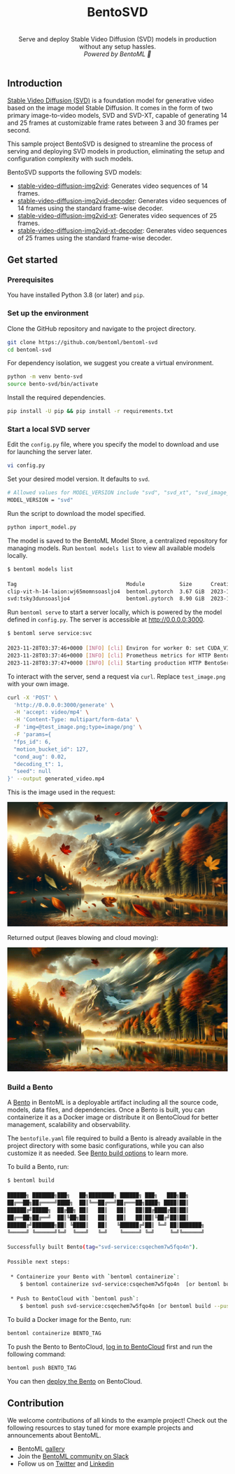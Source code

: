 <div align="center">
    <h1 align="center">BentoSVD</h1>
    <br>
    Serve and deploy Stable Video Diffusion (SVD) models in production without any setup hassles.<br>
    <i>Powered by BentoML 🍱</i>
    <br>
</div>
<br>

## Introduction

[Stable Video Diffusion (SVD)](https://stability.ai/news/stable-video-diffusion-open-ai-video-model) is a foundation model for generative video based on the image model Stable Diffusion. It comes in the form of two primary image-to-video models, SVD and SVD-XT, capable of generating 14 and 25 frames at customizable frame rates between 3 and 30 frames per second.

This sample project BentoSVD is designed to streamline the process of serving and deploying SVD models in production, eliminating the setup and configuration complexity with such models.

BentoSVD supports the following SVD models:

- [stable-video-diffusion-img2vid](https://huggingface.co/stabilityai/stable-video-diffusion-img2vid/blob/main/svd.safetensors): Generates video sequences of 14 frames.
- [stable-video-diffusion-img2vid-decoder](https://huggingface.co/stabilityai/stable-video-diffusion-img2vid/blob/main/svd_image_decoder.safetensors): Generates video sequences of 14 frames using the standard frame-wise decoder.
- [stable-video-diffusion-img2vid-xt](https://huggingface.co/stabilityai/stable-video-diffusion-img2vid-xt/blob/main/svd_xt.safetensors): Generates video sequences of 25 frames.
- [stable-video-diffusion-img2vid-xt-decoder](https://huggingface.co/stabilityai/stable-video-diffusion-img2vid-xt/blob/main/svd_xt_image_decoder.safetensors): Generates video sequences of 25 frames using the standard frame-wise decoder.

## Get started

### Prerequisites

You have installed Python 3.8 (or later) and `pip`.

### Set up the environment

Clone the GitHub repository and navigate to the project directory.

```bash
git clone https://github.com/bentoml/bentoml-svd
cd bentoml-svd
```

For dependency isolation, we suggest you create a virtual environment.

```bash
python -m venv bento-svd
source bento-svd/bin/activate
```

Install the required dependencies.

```bash
pip install -U pip && pip install -r requirements.txt
```

### Start a local SVD server

Edit the `config.py` file, where you specify the model to download and use for launching the server later.

```bash
vi config.py
```

Set your desired model version. It defaults to `svd`.

```bash
# Allowed values for MODEL_VERSION include "svd", "svd_xt", "svd_image_decoder", and "svd_xt_image_decoder"
MODEL_VERSION = "svd"
```

Run the script to download the model specified.

```bash
python import_model.py
```

The model is saved to the BentoML Model Store, a centralized repository for managing models. Run `bentoml models list` to view all available models locally.

```bash
$ bentoml models list

Tag                                   Module           Size      Creation Time
clip-vit-h-14-laion:wj65momnsoasljo4  bentoml.pytorch  3.67 GiB  2023-11-28 02:13:19
svd:tsky3dunsoasljo4                  bentoml.pytorch  8.90 GiB  2023-11-28 02:12:42
```

Run `bentoml serve` to start a server locally, which is powered by the model defined in `config.py`. The server is accessible at http://0.0.0.0:3000.

```bash
$ bentoml serve service:svc

2023-11-28T03:37:46+0000 [INFO] [cli] Environ for worker 0: set CUDA_VISIBLE_DEVICES to 0
2023-11-28T03:37:46+0000 [INFO] [cli] Prometheus metrics for HTTP BentoServer from "service:svc" can be accessed at http://localhost:3000/metrics.
2023-11-28T03:37:47+0000 [INFO] [cli] Starting production HTTP BentoServer from "service:svc" listening on http://0.0.0.0:3000 (Press CTRL+C to quit)
```

To interact with the server, send a request via `curl`. Replace `test_image.png` with your own image.

```bash
curl -X 'POST' \
  'http://0.0.0.0:3000/generate' \
  -H 'accept: video/mp4' \
  -H 'Content-Type: multipart/form-data' \
  -F 'img=@test_image.png;type=image/png' \
  -F 'params={
  "fps_id": 6,
  "motion_bucket_id": 127,
  "cond_aug": 0.02,
  "decoding_t": 1,
  "seed": null
}' --output generated_video.mp4
```

This is the image used in the request:

![sample](/assets/sample.png)

Returned output (leaves blowing and cloud moving):

![output-image](/assets/output.gif)

### Build a Bento

A [Bento](https://docs.bentoml.com/en/latest/concepts/bento.html) in BentoML is a deployable artifact including all the source code, models, data files, and dependencies. Once a Bento is built, you can containerize it as a Docker image or distribute it on BentoCloud for better management, scalability and observability.

The `bentofile.yaml` file required to build a Bento is already available in the project directory with some basic configurations, while you can also customize it as needed. See [Bento build options](https://docs.bentoml.com/en/latest/concepts/bento.html#bento-build-options) to learn more.

To build a Bento, run:

```bash
$ bentoml build

██████╗ ███████╗███╗   ██╗████████╗ ██████╗ ███╗   ███╗██╗
██╔══██╗██╔════╝████╗  ██║╚══██╔══╝██╔═══██╗████╗ ████║██║
██████╔╝█████╗  ██╔██╗ ██║   ██║   ██║   ██║██╔████╔██║██║
██╔══██╗██╔══╝  ██║╚██╗██║   ██║   ██║   ██║██║╚██╔╝██║██║
██████╔╝███████╗██║ ╚████║   ██║   ╚██████╔╝██║ ╚═╝ ██║███████╗
╚═════╝ ╚══════╝╚═╝  ╚═══╝   ╚═╝    ╚═════╝ ╚═╝     ╚═╝╚══════╝

Successfully built Bento(tag="svd-service:csqechem7w5fqo4n").

Possible next steps:

 * Containerize your Bento with `bentoml containerize`:
    $ bentoml containerize svd-service:csqechem7w5fqo4n  [or bentoml build --containerize]

 * Push to BentoCloud with `bentoml push`:
    $ bentoml push svd-service:csqechem7w5fqo4n [or bentoml build --push]
```

To build a Docker image for the Bento, run:

```bash
bentoml containerize BENTO_TAG
```

To push the Bento to BentoCloud, [log in to BentoCloud](https://docs.bentoml.com/en/latest/bentocloud/how-tos/manage-access-token.html) first and run the following command:

```bash
bentoml push BENTO_TAG
```

You can then [deploy the Bento](https://docs.bentoml.com/en/latest/bentocloud/how-tos/deploy-bentos.html) on BentoCloud.

## Contribution

We welcome contributions of all kinds to the example project! Check out the following resources to stay tuned for more example projects and announcements about BentoML.

- BentoML [gallery](https://www.bentoml.com/gallery)
- Join the [BentoML community on Slack](https://l.bentoml.com/join-slack)
- Follow us on [Twitter](https://twitter.com/bentomlai) and [Linkedin](https://www.linkedin.com/company/bentoml/)